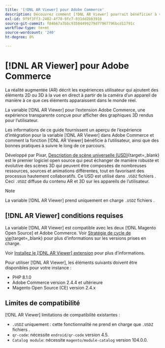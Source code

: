 ```yaml
---
title: '[!DNL AR Viewer] pour Adobe Commerce'
description: Découvrez comment [!DNL AR Viewer] pourrait bénéficier à votre instance Adobe Commerce et comment intégrer et configurer l’extension avec succès.
exl-id: 9f9f3ff3-2402-4f70-9fc7-031dd2bb3916
source-git-commit: f84667a7bbc93504499279d77967796bcd11791c
workflow-type: tm+mt
source-wordcount: '240'
ht-degree: 0%

---
```


# [!DNL AR Viewer] pour Adobe Commerce

La réalité augmentée (AR) décrit les expériences utilisateur qui ajoutent des éléments 2D ou 3D à la vue en direct à partir de la caméra d’un appareil de manière à ce que ces éléments apparaissent dans le monde réel.

La variable [!DNL AR Viewer] pour l’extension Adobe Commerce, une expérience transparente conçue pour afficher des graphiques 3D rendus pour l’utilisateur.

Les informations de ce guide fournissent un aperçu de l’expérience d’intégration pour la variable [!DNL AR Viewer] dans Adobe Commerce et comment la fonction [!DNL AR Viewer] bénéficie à l’utilisateur, ainsi que des bonnes pratiques à suivre le long de ce parcours.

Développé par Pixar, [Description de scène universelle (USD)](https://www.pixar.com/usd){target=_blank} est le premier logiciel open source qui peut échanger de manière robuste et évolutive des scènes 3D qui peuvent être composées de nombreuses ressources, sources et animations différentes, tout en favorisant des processus hautement collaboratifs. Ce USD est utilisé dans `.USDZ` fichiers . Ceci `.USDZ` diffuse du contenu AR et 3D sur les appareils de l’utilisateur.

>[!NOTE]
>
> La variable [!DNL AR Viewer] prend uniquement en charge `.USDZ` fichiers .

## [!DNL AR Viewer] conditions requises

La variable [!DNL AR Viewer] est compatible avec les deux [!DNL Magento Open Source] et Adobe Commerce. Voir [Stratégie de cycle de vie](https://experienceleague.adobe.com/docs/commerce-operations/release/planning/lifecycle-policy.html){target=_blank} pour plus d’informations sur les versions prises en charge.

Voir [Installez le [!DNL AR Viewer] extension](../catalog/ar-viewer-setup.md) pour plus d’informations.

Pour utiliser [!DNL AR Viewer], les éléments suivants doivent être disponibles pour votre instance :

* PHP 8.1.0
* Adobe Commerce version 2.4.4 et ultérieure
* Magento Open Source (CE) version 2.4.x

## Limites de compatibilité

[!DNL AR Viewer] limitations de compatibilité existantes :

* `.USDZ` uniquement : cette fonctionnalité ne prend en charge que `.USDZ` fichiers .
* `qr-code`: nécessite `endroid/qr-code` version 4.5.
* `Catalog module`: nécessite `magento/module-catalog` version 104.0.0.

